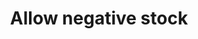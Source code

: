 ---
title: "Allow negative stock"
name: "sourcemeta_sageone"
key: "param_negative_stock_disabled"
description: "Do not allow negative stock for this source, if set to true, stock must exist in source or order will fail"
user_friendly_description: "Allow Stock2Shop to sync orders to Sage Business Cloud Accounting even if you do not have quantity available for the product(s) on the order."
default: "false"
values: []
tags: [sourcemeta,sageone,sage-business-cloud-accounting]
type: "meta"
process: "orders"
headless: true
---